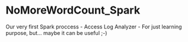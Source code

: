 # NoMoreWordCount_Spark
Our very first Spark proccess - Access Log Analyzer - For just learning purpose, but... maybe it can be useful ;-)
